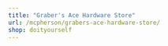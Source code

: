 ```yaml
---
title: "Graber's Ace Hardware Store"
url: /mcpherson/grabers-ace-hardware-store/
shop: doityourself
---
```

